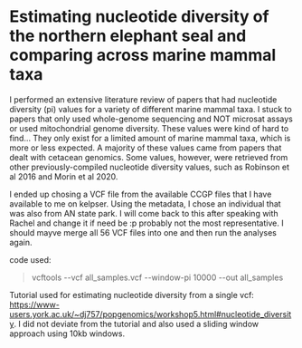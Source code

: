 # Estimating nucleotide diversity of the northern elephant seal and comparing across marine mammal taxa
I performed an extensive literature review of papers that had nucleotide diversity (pi) values for a variety of different marine mammal taxa. I stuck to papers that only used whole-genome sequencing and NOT microsat assays or used mitochondrial genome diversity. These values were kind of hard to find... They only exist for a limited amount of marine mammal taxa, which is more or less expected. A majority of these values came from papers that dealt with cetacean genomics. Some values, however, were retrieved from other previously-compiled nucleotide diversity values, such as Robinson et al 2016 and Morin et al 2020. 

I ended up chosing a VCF file from the available CCGP files that I have available to me on kelpser. Using the metadata, I chose an individual that was also from AN state park. I will come back to this after speaking with Rachel and change it if need be :p probably not the most representative. I should mayve merge all 56 VCF files into one and then run the analyses again. 

code used: 
> vcftools --vcf all_samples.vcf --window-pi  10000 --out all_samples

Tutorial used for estimating nucleotide diversity from a single vcf: https://www-users.york.ac.uk/~dj757/popgenomics/workshop5.html#nucleotide_diversity. I did not deviate from the tutorial and also used a sliding window approach using 10kb windows. 
